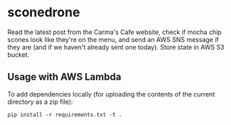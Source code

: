 # sconedrone

Read the latest post from the Carma's Cafe website, check if mocha
chip scones look like they're on the menu, and send an AWS SNS message
if they are (and if we haven't already sent one today).  Store state in
AWS S3 bucket.

## Usage with AWS Lambda

To add dependencies locally (for uploading the contents of the current
directory as a zip file):

```
pip install -r requirements.txt -t .
```
